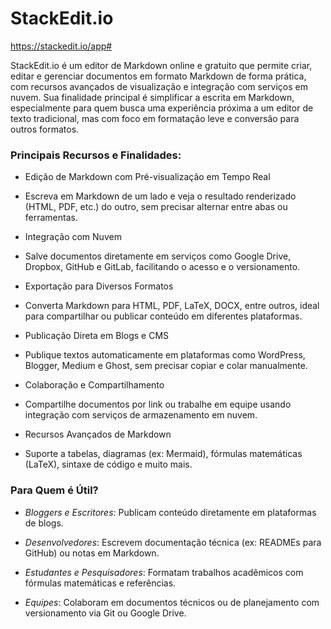 # StackEdit.io 
https://stackedit.io/app#

StackEdit.io é um editor de Markdown online e gratuito que permite criar, editar e gerenciar documentos em formato Markdown de forma prática, com recursos avançados de visualização e integração com serviços em nuvem. Sua finalidade principal é simplificar a escrita em Markdown, especialmente para quem busca uma experiência próxima a um editor de texto tradicional, mas com foco em formatação leve e conversão para outros formatos.


### Principais Recursos e Finalidades:


- Edição de Markdown com Pré-visualização em Tempo Real

- Escreva em Markdown de um lado e veja o resultado renderizado (HTML, PDF, etc.) do outro, sem precisar alternar entre abas ou ferramentas.

- Integração com Nuvem

- Salve documentos diretamente em serviços como Google Drive, Dropbox, GitHub e GitLab, facilitando o acesso e o versionamento.

- Exportação para Diversos Formatos

- Converta Markdown para HTML, PDF, LaTeX, DOCX, entre outros, ideal para compartilhar ou publicar conteúdo em diferentes plataformas.

- Publicação Direta em Blogs e CMS

- Publique textos automaticamente em plataformas como WordPress, Blogger, Medium e Ghost, sem precisar copiar e colar manualmente.

- Colaboração e Compartilhamento

- Compartilhe documentos por link ou trabalhe em equipe usando integração com serviços de armazenamento em nuvem.

- Recursos Avançados de Markdown

- Suporte a tabelas, diagramas (ex: Mermaid), fórmulas matemáticas (LaTeX), sintaxe de código e muito mais.

### Para Quem é Útil?

- *Bloggers e Escritores*: Publicam conteúdo diretamente em plataformas de blogs.

- *Desenvolvedores*: Escrevem documentação técnica (ex: READMEs para GitHub) ou notas em Markdown.

- *Estudantes e Pesquisadores*: Formatam trabalhos acadêmicos com fórmulas matemáticas e referências.

- *Equipes*: Colaboram em documentos técnicos ou de planejamento com versionamento via Git ou Google Drive.

